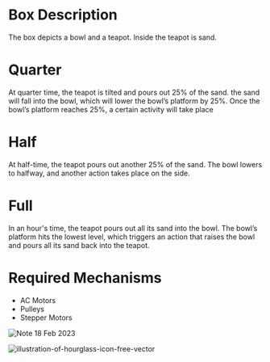 # Box Description
The box depicts a bowl and a teapot. Inside the teapot is sand.
# Quarter
At quarter time, the teapot is tilted and pours out 25% of the sand. the sand will fall into the bowl, which will lower the bowl’s platform by 25%.
Once the bowl’s platform reaches 25%, a certain activity will take place
# Half
At half-time, the teapot pours out another 25% of the sand. The bowl lowers to halfway, and another action takes place on the side.
# Full
In an hour's time, the teapot pours out all its sand into the bowl. The bowl’s platform hits the lowest level, which triggers an action that raises the bowl and pours all its sand back into the teapot.
# Required Mechanisms
- AC Motors
- Pulleys 
- Stepper Motors

![Note 18 Feb 2023](https://user-images.githubusercontent.com/77680363/219954498-2ae577ea-4181-49b3-9e88-a8e47eaeda8a.jpg)


![illustration-of-hourglass-icon-free-vector](https://user-images.githubusercontent.com/77680363/220118215-9fa55c57-c1f9-4706-a03f-32d774869fa4.png)

